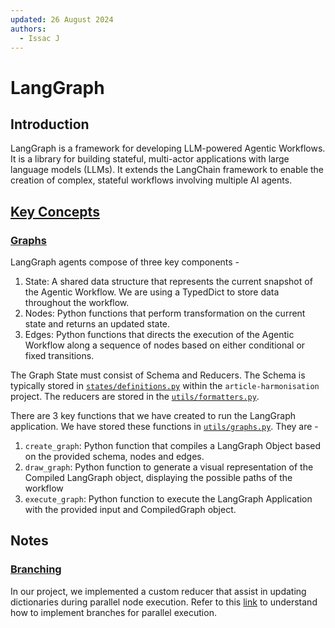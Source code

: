 ```yaml
---
updated: 26 August 2024
authors:
  - Issac J
---
```


# LangGraph

## Introduction

LangGraph is a framework for developing LLM-powered Agentic Workflows. It is a library for building stateful, multi-actor applications with large language models (LLMs). It extends the LangChain framework to enable the creation of complex, stateful workflows involving multiple AI agents.

## [Key Concepts](https://langchain-ai.github.io/langgraph/concepts/high_level/)

### [Graphs](https://langchain-ai.github.io/langgraph/concepts/low_level/)

LangGraph agents compose of three key components -

1. State: A shared data structure that represents the current snapshot of the Agentic Workflow. We are using a TypedDict to store data throughout the workflow.
2. Nodes: Python functions that perform transformation on the current state and returns an updated state.
3. Edges: Python functions that directs the execution of the Agentic Workflow along a sequence of nodes based on either conditional or fixed transitions.

The Graph State must consist of Schema and Reducers. The Schema is typically stored in [`states/definitions.py`](https://github.com/Synapxe-DNA/healthhub-content-optimization/blob/main/article-harmonisation/states/definitions.py) within the `article-harmonisation` project.
The reducers are stored in the [`utils/formatters.py`](https://github.com/Synapxe-DNA/healthhub-content-optimization/blob/main/article-harmonisation/utils/formatters.py).

There are 3 key functions that we have created to run the LangGraph application. We have stored these functions in [`utils/graphs.py`](https://github.com/Synapxe-DNA/healthhub-content-optimization/blob/main/article-harmonisation/utils/graphs.py). They are -

1. `create_graph`: Python function that compiles a LangGraph Object based on the provided schema, nodes and edges.
2. `draw_graph`: Python function to generate a visual representation of the Compiled LangGraph object, displaying the possible paths of the workflow
3. `execute_graph`: Python function to execute the LangGraph Application with the provided input and CompiledGraph object.

## Notes

### [Branching](https://langchain-ai.github.io/langgraph/how-tos/branching/)

In our project, we implemented a custom reducer that assist in updating dictionaries during parallel node execution.
Refer to this [link](https://langchain-ai.github.io/langgraph/how-tos/branching/?h=parallel) to understand how to implement branches for parallel execution.
